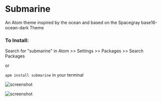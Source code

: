 # Submarine

An Atom theme inspired by the ocean and based on the Spacegray base16-ocean-dark Theme

### To Install:
Search for "submarine" in Atom >> Settings >> Packages >> Search Packages

or

`apm install submarine` in your terminal

![screenshot](http://cl.ly/image/130N292u2C1m/Screen%20Shot%202014-03-28%20at%201.34.58%20AM.png)

![screenshot](http://media.giphy.com/media/FWWTjQhQeBQMo/giphy.gif)
